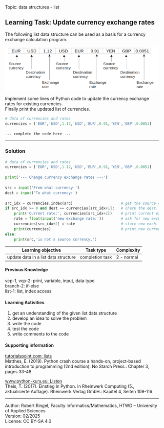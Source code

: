 Topic: data structures - list

## Learning Task: Update currency exchange rates

The following list data structure can be used as a basis for a currency exchange calculation program.  

![](CurrencyExchangeCalculator.png)

Implement some lines of Python code to update the currency exchange rates for existing currencies.  
Finally print the updated list of currencies.

``` python
# data of currencies and rates
currencies = ['EUR','USD',1.12,'USD','EUR',0.91,'YEN','GBP',0.0051]

... complete the code here ...

```

---------------------------------------

### Solution

``` python
# data of currencies and rates
currencies = ['EUR','USD',1.12,'USD','EUR',0.91,'YEN','GBP',0.0051]

print('--- Change currency exchange rates ---')

src = input('From what currency:')
dest = input('To what currency:')

src_idx = currencies.index(src)                      # get the source curr. index
if src_idx >= 0 and dest == currencies[src_idx+1]:   # check the dest. currency
	print('Current rate:', currencies[src_idx+2])    # print current exch. rate
	rate = float(input('new exchange rate:'))        # ask for new exch. rate
	currencies[src_idx+2] = rate                     # store new exch. rate
	print(currencies)                                # print new currency list
else:
	print(src,'is not a source currency.')
```
| **Learning objective**                         | **Task type**   | **Complexity** |
| ---------------------------------------------- | --------------- | -------------- |
| update data in a list data structure           | completion task | 2 - normal     |  

#### Previous Knowledge

vcp-1, vcp-2: print, variable, input, data type  
branch-2: if-else  
list-1: list, index access  

#### Learning Activities

1) get an understanding of the given list data structure
2) develop an idea to solve the problem 
3) write the code
4) test the code
5) write comments to the code

#### Supporting information

[tutorialspoint.com: lists](https://www.tutorialspoint.com/python/python_lists.htm)  
Matthes, E. (2019). Python crash course a hands-on, project-based introduction to programming (2nd edition). No Starch Press.: Chapter 3, pages 33-48  

[www.python-kurs.eu: Listen](https://www.python-kurs.eu/python3_listen.php)  
Theis, T. (2017). Einstieg in Python. In Rheinwerk Computing (5., aktualisierte Auflage). Rheinwerk Verlag GmbH.: Kapitel 4, Seiten 109-116

---------------------------------------

Author: Robert Ringel, Faculty Informatics/Mathematics, HTWD – University of Applied Sciences  
Version: 02/2025  
License: CC BY-SA 4.0
